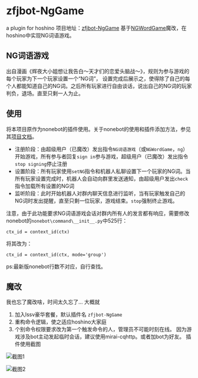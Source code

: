 # zfjbot-NgGame
a plugin for hoshino
项目地址：[zfjbot-NgGame](https://github.com/zfjdhj/zfjbot-NgGame)
基于[NGWordGame](https://github.com/Li-mz/NGWordGame)魔改，在hoshino中实现NG词语游戏。

## NG词语游戏
出自漫画《辉夜大小姐想让我告白～天才们的恋爱头脑战～》，规则为参与游戏的每个玩家为下一个玩家设置一个“NG词”，
设置完成后展示之，使得除了自己的每个人都能知道自己的NG词。之后所有玩家进行自由谈话，说出自己的NG词的玩家判负，退场。直至只剩一人为止。

## 使用
将本项目原作为nonebot的插件使用。关于nonebot的使用和插件添加方法，参见其[项目文档](https://none.rclab.tk/)。  
- 注册阶段：由超级用户（已魔改）发出指令`NG词语游戏`（或`NGWordGame`，`ng`）开始游戏，所有参与者回复`sign in`参与游戏，超级用户（已魔改）发出指令`stop signing`停止注册
- 设置阶段：所有玩家使用`setNG`指令和机器人私聊设置下一个玩家的NG词。当所有玩家设置完成时，机器人会自动向群里发送通知，由超级用户发出`check`指令加载所有设置的NG词
- 监听阶段：此时开始机器人对群内聊天信息进行监听，当有玩家触发自己的NG词时发出提醒，直至只剩一位玩家，游戏结束。`stop`强制终止游戏。

注意，由于此功能要求NG词语游戏会话对群内所有人的发言都有响应，需要修改nonebot的`nonebot\command\__init__.py`中525行：
```
ctx_id = context_id(ctx)
```
将其改为：
```
ctx_id = context_id(ctx, mode='group')
```
ps:最新版nonebot行数不对应，自行查找。
## 魔改
我也忘了魔改啥，时间太久忘了...
大概就
1. 加入lssv豪华套餐，默认插件名 `zfjbot-NgGame`
2. 重构命令逻辑，使之适应hoshino大家庭
3. 个别命令权限要求改为第一个触发命令的人，管理员不可能时刻在线。
因为游戏涉及bot主动发起临时会话，建议使用mirai-cqhttp。或者加bot为好友。
插件使用截图

![截图1](http://resource.zfjdhj.cn/images/blogPicture/20201210/2020121001.png)

![截图2](http://resource.zfjdhj.cn/images/blogpicture/20201210/2020121002.png)
